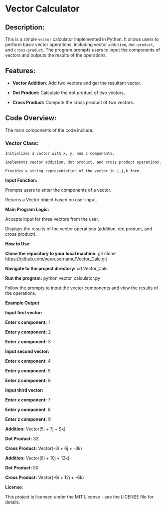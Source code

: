 # Vector Calculator

## **Description**:

This is a simple `vector` calculator implemented in Python. It allows users to perform basic vector operations, including vector `addition`, `dot-product`, and `cross-product`. The program prompts users to input the components of vectors and outputs the results of the operations.

## **Features**:

- **Vector Addition**:  Add two vectors and get the resultant vector.

- **Dot Product:**  Calculate the dot product of two vectors.

- **Cross Product:**  Compute the cross product of two vectors.

## **Code Overview**:

The main components of the code include:

### **Vector Class:**

    Initializes a vector with x, y, and z components.

    Implements vector addition, dot product, and cross product operations.

    Provides a string representation of the vector in i,j,k form.

**Input Function:**

Prompts users to enter the components of a vector.

Returns a Vector object based on user input.

**Main Program Logic:**

Accepts input for three vectors from the user.

Displays the results of the vector operations (addition, dot product, and cross product).

**How to Use**:

**Clone the repository to your local machine:**  git clone https://github.com/yourusername/Vector_Calc.git

**Navigate to the project directory:**  cd Vector_Calc

**Run the program:**  python vector_calculator.py

Follow the prompts to input the vector components and view the results of the operations.

**Example Output**

**Input first vector:**

**Enter x component:**  1

**Enter y component:**  2

**Enter z component:**  3

**Input second vector:**

**Enter x component**: 4

**Enter y component**: 5

**Enter z component:**  6

**Input third vector:**

**Enter x component:**  7

**Enter y component**:  8

**Enter z component:**  9

**Addition:**  Vector(5i + 7j + 9k)

**Dot Product:**  32

**Cross Product:**  Vector(-3i + 6j + -3k)

**Addition:**  Vector(8i + 10j + 12k)

**Dot Product:**  50

**Cross Product:**  Vector(-6i + 12j + -6k)

**License**:

This project is licensed under the MIT License - see the LICENSE file for details.
